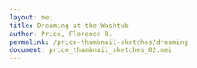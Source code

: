 ```yaml
---
layout: mei
title: Dreaming at the Washtub
author: Price, Florence B.
permalink: /price-thumbnail-sketches/dreaming
document: price_thumbnail_sketches_02.mei
---
```

